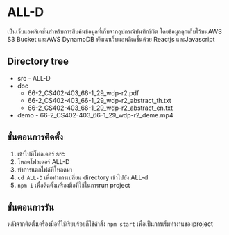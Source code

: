 # ALL-D
เป็นเว็บแอพลิเคชั่นสำหรับการสืบค้นข้อมูลที่เก็บจากอุปกรณ์บันทึกชีวิต โดยข้อมูลถูกเก็บไว้บนAWS S3 Bucket และAWS DynamoDB พัฒนาเว็บแอพลิเคชั่นด้วย Reactjs และJavascript
## Directory tree
-  src
     	-   ALL-D
-  doc
	- 66-2_CS402-403_66-1_29_wdp-r2.pdf 
	- 66-2_CS402-403_66-1_29_wdp-r2_abstract_th.txt
	- 66-2_CS402-403_66-1_29_wdp-r2_abstract_en.txt
-  demo
    	- 66-2_CS402-403_66-1_29_wdp-r2_deme.mp4

## ขั้นตอนการติดตั้ง
1. เข้าไปที่โฟลเดอร์ src
2. โหลดโฟลเดอร์ ALL-D
3. ทำการแตกไฟล์ที่โหลดมา
4. `cd ALL-D` เพื่อทำการเปลี่ยน directory เข้าไปยัง ALL-d
5. `npm i` เพื่อติดตั้งเครื่องมือที่ใช้ในการrun project

## ขั้นตอนการรัน
 หลังจากติดตั้งเครื่องมือที่ใช้เรียบร้อยก็ใช้คำสั่ง
    `npm start`
เพื่อเป็นการเริ่มทำงานของproject
